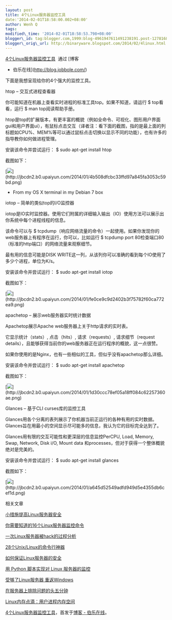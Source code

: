 ```yaml
--- 
layout: post 
title: 4个Linux服务器监控工具 
date:'2014-02-01T18:58:00.002+08:00' 
author: Wenh Q
tags:
modified\_time: '2014-02-01T18:58:53.798+08:00' 
blogger\_id: tag:blogger.com,1999:blog-4961947611491238191.post-1278168824634951168
blogger\_orig\_url: http://binaryware.blogspot.com/2014/02/4linux.html
--- 
```

[4个Linux服务器监控工具](http://blog.jobbole.com/58003/)  通过 [博客
- 伯乐在线](http://blog.jobbole.com/)



下面是我想呈现给你的4个强大的监控工具。

htop – 交互式进程查看器



你可能知道在机器上查看实时进程的标准工具top。如果不知道，请运行
$
top看看，运行
$ man top阅读帮助手册。



htop是top的扩展版本，有更丰富的概貌（例如全命令、可视化、图形用户界面gui和用户界面ui），有鼠标点击交互（译者注：看下面的截图，指的是最上面的列标题如CPU%、MEM%等可以通过鼠标点击切换以显示不同的功能），也有许多的指导教你如何做进程管理。



安装该命令并尝试运行：
$ sudo apt-get install htop





截图如下：



[![](https://images-blogger-opensocial.googleusercontent.com/gadgets/proxy?url=http%3A%2F%2Fjbcdn2.b0.upaiyun.com%2F2014%2F01%2F4b508dfcbc33ffd97a845fa3053c59bd.png&container=blogger&gadget=a&rewriteMime=image%2F*)](http://jbcdn2.b0.upaiyun.com/2014/01/4b508dfcbc33ffd97a845fa3053c59bd.png)



- From my OS X terminal in my Debian 7 box

iotop – 简单的类似top的I/O监控器



iotop是IO实时监控器。使用它们附属的详细输入输出（IO）使用方法可以展示出你系统中每个进程线程的信息。



该命令可以与
$
tcpdump（响应网络流量的命令）一起使用。如果你发现你的web服务器上有程序在运行，你可以，比如运行
$
tcpdump port 80检查端口80（标准的http端口）的网络流量来观察细节。



最有用的信息可能是DISK
WRITE这一列，从该列你可以准确的看到每个IO使用了多少个进程，单位为K/s。



安装该命令并尝试运行：
$ sudo apt-get install iotop





截图如下：



[![](https://images-blogger-opensocial.googleusercontent.com/gadgets/proxy?url=http%3A%2F%2Fjbcdn2.b0.upaiyun.com%2F2014%2F01%2Ffe0ce9c9d2402b3f75782f60ca772ea9.png&container=blogger&gadget=a&rewriteMime=image%2F*)](http://jbcdn2.b0.upaiyun.com/2014/01/fe0ce9c9d2402b3f75782f60ca772ea9.png)

apachetop – 展示web服务器实时统计数据



Apachetop展示Apache web服务器上关于http请求的实时表。



它显示统计（stats）, 点击（hits）, 请求（requests）, 请求细节（request
details），且能够获得当前你的web服务器正在运行程序的概貌，这一点很赞。



如果你使用的是Nginx，也有一些相似的工具，但似乎没有apachetop那么详细。



安装该命令并尝试运行：
$ sudo apt-get install apachetop





截图如下：

[![](https://images-blogger-opensocial.googleusercontent.com/gadgets/proxy?url=http%3A%2F%2Fjbcdn2.b0.upaiyun.com%2F2014%2F01%2F1d30ccc78ef05a18ff084c62257360ae.png&container=blogger&gadget=a&rewriteMime=image%2F*)](http://jbcdn2.b0.upaiyun.com/2014/01/1d30ccc78ef05a18ff084c62257360ae.png)

Glances – 基于CLI curses库的监控工具



Glances用各个分离的表列展示了你机器当前正运行的各种有用的实时数据。Glances旨在用最小的空间显示尽可能多的信息，我认为它的目标完全达到了。

Glances用有限的交互可能性和更深层的信息监控PerCPU, Load, Memory, Swap,
Network, Disk i/O, Mount data
和processes，但对于获得一个整体概貌绝对是完美的。

安装该命令并尝试运行：
$ sudo apt-get install glances





截图如下：



[![](https://images-blogger-opensocial.googleusercontent.com/gadgets/proxy?url=http%3A%2F%2Fjbcdn2.b0.upaiyun.com%2F2014%2F01%2Fa645d52549adfd949d5e4355db6cef1d.png&container=blogger&gadget=a&rewriteMime=image%2F*)](http://jbcdn2.b0.upaiyun.com/2014/01/a645d52549adfd949d5e4355db6cef1d.png)







相关文章

[小措施提高Linux服务器安全](http://blog.jobbole.com/25484/)

[你需要知道的16个Linux服务器监控命令](http://blog.jobbole.com/15430/)

[一次Linux服务器被hack的过程分析](http://blog.jobbole.com/21294/)

[28个Unix/Linux的命令行神器](http://blog.jobbole.com/23638/)

[如何保证Linux服务器的安全](http://blog.jobbole.com/48195/)

[用 Python 脚本实现对 Linux
服务器的监控](http://blog.jobbole.com/54563/)

[受够了Linux服务器 重返Windows](http://blog.jobbole.com/1574/)

[在服务器上排除问题的头五分钟](http://blog.jobbole.com/36375/)

[Linux内存点滴：用户进程内存空间](http://blog.jobbole.com/45733/)



[4个Linux服务器监控工具](http://blog.jobbole.com/58003/)，首发于[博客 -
伯乐在线](http://blog.jobbole.com/)。
